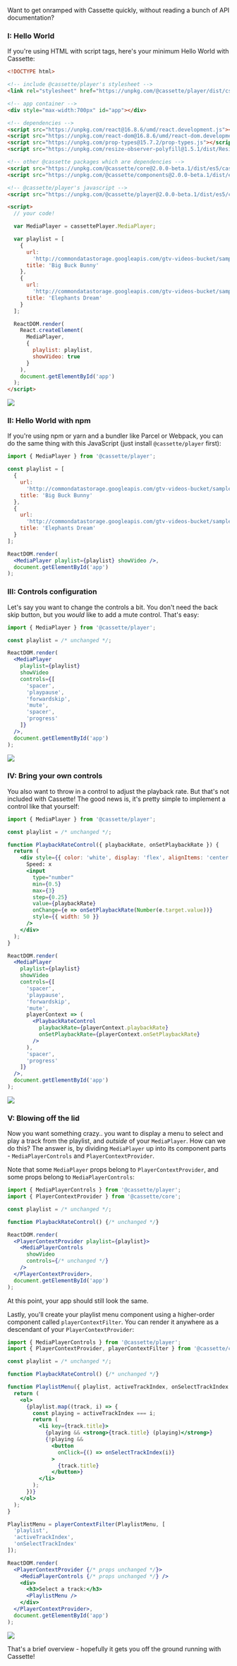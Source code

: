 Want to get onramped with Cassette quickly, without reading a bunch of API documentation?

### I: Hello World

If you're using HTML with script tags, here's your minimum Hello World with Cassette:

```html
<!DOCTYPE html>

<!-- include @cassette/player's stylesheet -->
<link rel="stylesheet" href="https://unpkg.com/@cassette/player/dist/css/cassette-player.css">

<!-- app container -->
<div style="max-width:700px" id="app"></div>

<!-- dependencies -->
<script src="https://unpkg.com/react@16.8.6/umd/react.development.js"></script>
<script src="https://unpkg.com/react-dom@16.8.6/umd/react-dom.development.js"></script>
<script src="https://unpkg.com/prop-types@15.7.2/prop-types.js"></script>
<script src="https://unpkg.com/resize-observer-polyfill@1.5.1/dist/ResizeObserver.js"></script>

<!-- other @cassette packages which are dependencies -->
<script src="https://unpkg.com/@cassette/core@2.0.0-beta.1/dist/es5/cassette-core.js"></script>
<script src="https://unpkg.com/@cassette/components@2.0.0-beta.1/dist/es5/cassette-components.js"></script>

<!-- @cassette/player's javascript -->
<script src="https://unpkg.com/@cassette/player@2.0.0-beta.1/dist/es5/cassette-player.js"></script>

<script>
  // your code!

  var MediaPlayer = cassettePlayer.MediaPlayer;

  var playlist = [
    {
      url:
        'http://commondatastorage.googleapis.com/gtv-videos-bucket/sample/BigBuckBunny.mp4',
      title: 'Big Buck Bunny'
    },
    {
      url:
        'http://commondatastorage.googleapis.com/gtv-videos-bucket/sample/ElephantsDream.mp4',
      title: 'Elephants Dream'
    }
  ];

  ReactDOM.render(
    React.createElement(
      MediaPlayer,
      {
        playlist: playlist,
        showVideo: true
      }
    ),
    document.getElementById('app')
  );
</script>
```

<div class="screenshot_wrapper">
  <img src="img/hello_cassette.png">
  <div class="notice"></div>
</div>

### II: Hello World with npm

If you're using npm or yarn and a bundler like Parcel or Webpack, you can do the same thing with this JavaScript (just install `@cassette/player` first):

```jsx static
import { MediaPlayer } from '@cassette/player';

const playlist = [
  {
    url:
      'http://commondatastorage.googleapis.com/gtv-videos-bucket/sample/BigBuckBunny.mp4',
    title: 'Big Buck Bunny'
  },
  {
    url:
      'http://commondatastorage.googleapis.com/gtv-videos-bucket/sample/ElephantsDream.mp4',
    title: 'Elephants Dream'
  }
];

ReactDOM.render(
  <MediaPlayer playlist={playlist} showVideo />,
  document.getElementById('app')
);
```

### III: Controls configuration

Let's say you want to change the controls a bit. You don't need the back skip button, but you _would_ like to add a mute control. That's easy:

```jsx static
import { MediaPlayer } from '@cassette/player';

const playlist = /* unchanged */;

ReactDOM.render(
  <MediaPlayer
    playlist={playlist}
    showVideo
    controls={[
      'spacer',
      'playpause',
      'forwardskip',
      'mute',
      'spacer',
      'progress'
    ]}
  />,
  document.getElementById('app')
);
```

<div class="screenshot_wrapper">
  <img src="img/custom_controls.png">
  <div class="notice"></div>
</div>

### IV: Bring your own controls

You also want to throw in a control to adjust the playback rate. But that's not included with Cassette! The good news is, it's pretty simple to implement a control like that yourself:

```jsx static
import { MediaPlayer } from '@cassette/player';

const playlist = /* unchanged */;

function PlaybackRateControl({ playbackRate, onSetPlaybackRate }) {
  return (
    <div style={{ color: 'white', display: 'flex', alignItems: 'center' }}>
      Speed: x
      <input
        type="number"
        min={0.5}
        max={3}
        step={0.25}
        value={playbackRate}
        onChange={e => onSetPlaybackRate(Number(e.target.value))}
        style={{ width: 50 }}
      />
    </div>
  );
}

ReactDOM.render(
  <MediaPlayer
    playlist={playlist}
    showVideo
    controls={[
      'spacer',
      'playpause',
      'forwardskip',
      'mute',
      playerContext => (
        <PlaybackRateControl
          playbackRate={playerContext.playbackRate}
          onSetPlaybackRate={playerContext.onSetPlaybackRate}
        />
      ),
      'spacer',
      'progress'
    ]}
  />,
  document.getElementById('app')
);
```

<div class="screenshot_wrapper">
  <img src="img/playbackrate_control.png">
  <div class="notice"></div>
</div>

### V: Blowing off the lid

Now you want something crazy.. you want to display a menu to select and play a track from the playlist, and _outside_ of your `MediaPlayer`. How can we do this? The answer is, by dividing `MediaPlayer` up into its component parts - `MediaPlayerControls` and `PlayerContextProvider`.

Note that some `MediaPlayer` props belong to `PlayerContextProvider`, and some props belong to `MediaPlayerControls`:

```jsx static
import { MediaPlayerControls } from '@cassette/player';
import { PlayerContextProvider } from '@cassette/core';

const playlist = /* unchanged */;

function PlaybackRateControl() {/* unchanged */}

ReactDOM.render(
  <PlayerContextProvider playlist={playlist}>
    <MediaPlayerControls
      showVideo
      controls={/* unchanged */}
    />
  </PlayerContextProvider>,
  document.getElementById('app')
);
```

At this point, your app should still look the same.

Lastly, you'll create your playlist menu component using a higher-order component called `playerContextFilter`. You can render it anywhere as a descendant of your `PlayerContextProvider`:

```jsx static
import { MediaPlayerControls } from '@cassette/player';
import { PlayerContextProvider, playerContextFilter } from '@cassette/core';

const playlist = /* unchanged */;

function PlaybackRateControl() {/* unchanged */}

function PlaylistMenu({ playlist, activeTrackIndex, onSelectTrackIndex }) {
  return (
    <ol>
      {playlist.map((track, i) => {
        const playing = activeTrackIndex === i;
        return (
          <li key={track.title}>
            {playing && <strong>{track.title} (playing)</strong>}
            {!playing &&
              <button
                onClick={() => onSelectTrackIndex(i)}
              >
                {track.title}
              </button>}
          </li>
        );
      })}
    </ol>
  );
}

PlaylistMenu = playerContextFilter(PlaylistMenu, [
  'playlist',
  'activeTrackIndex',
  'onSelectTrackIndex'
]);

ReactDOM.render(
  <PlayerContextProvider {/* props unchanged */}>
    <MediaPlayerControls {/* props unchanged */} />
    <div>
      <h3>Select a track:</h3>
      <PlaylistMenu />
    </div>
  </PlayerContextProvider>,
  document.getElementById('app')
);
```

<div class="screenshot_wrapper">
  <img src="img/playlist_menu.png">
  <div class="notice"></div>
</div>

That's a brief overview - hopefully it gets you off the ground running with Cassette!
